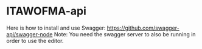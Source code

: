 # ITAWOFMA-api

Here is how to install and use Swagger:
https://github.com/swagger-api/swagger-node
Note: You need the swagger server to also be running in order to use the editor.
